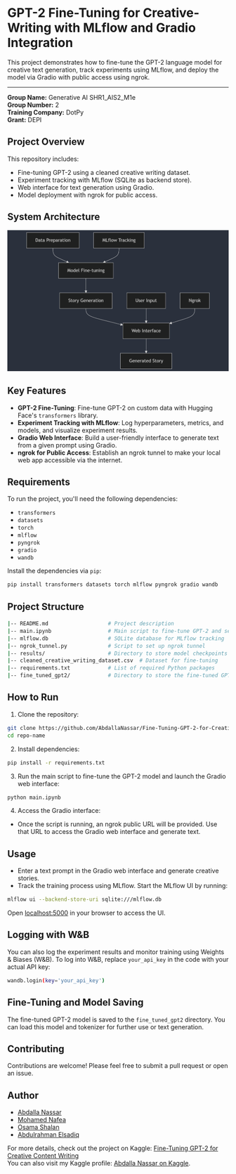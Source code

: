 
# GPT-2 Fine-Tuning for Creative-Writing with MLflow and Gradio Integration

This project demonstrates how to fine-tune the GPT-2 language model for creative text generation, track experiments using MLflow, and deploy the model via Gradio with public access using ngrok.
* * *


**Group Name:** Generative AI SHR1_AIS2_M1e  
**Group Number:** 2  
**Training Company:** DotPy  
**Grant:** DEPI


## Project Overview

This repository includes:
- Fine-tuning GPT-2 using a cleaned creative writing dataset.
- Experiment tracking with MLflow (SQLite as backend store).
- Web interface for text generation using Gradio.
- Model deployment with ngrok for public access.

## System Architecture

![System Architecture Diagram](System-Architecture-Diagram.png)

## Key Features
- **GPT-2 Fine-Tuning**: Fine-tune GPT-2 on custom data with Hugging Face's `transformers` library.
- **Experiment Tracking with MLflow**: Log hyperparameters, metrics, and models, and visualize experiment results.
- **Gradio Web Interface**: Build a user-friendly interface to generate text from a given prompt using Gradio.
- **ngrok for Public Access**: Establish an ngrok tunnel to make your local web app accessible via the internet.

## Requirements

To run the project, you'll need the following dependencies:

- `transformers`
- `datasets`
- `torch`
- `mlflow`
- `pyngrok`
- `gradio`
- `wandb`

Install the dependencies via `pip`:

```bash
pip install transformers datasets torch mlflow pyngrok gradio wandb
```

## Project Structure

```bash
|-- README.md                   # Project description
|-- main.ipynb                  # Main script to fine-tune GPT-2 and set up Gradio UI
|-- mlflow.db                   # SQLite database for MLflow tracking
|-- ngrok_tunnel.py             # Script to set up ngrok tunnel
|-- results/                    # Directory to store model checkpoints
|-- cleaned_creative_writing_dataset.csv  # Dataset for fine-tuning
|-- requirements.txt            # List of required Python packages
|-- fine_tuned_gpt2/            # Directory to store the fine-tuned GPT-2 model
```

## How to Run

1. Clone the repository:

```bash
git clone https://github.com/AbdallaNassar/Fine-Tuning-GPT-2-for-Creative-Writing.git
cd repo-name
```

2. Install dependencies:

```bash
pip install -r requirements.txt
```

3. Run the main script to fine-tune the GPT-2 model and launch the Gradio web interface:

```bash
python main.ipynb
```

4. Access the Gradio interface:

- Once the script is running, an ngrok public URL will be provided. Use that URL to access the Gradio web interface and generate text.

## Usage

- Enter a text prompt in the Gradio web interface and generate creative stories.
- Track the training process using MLflow. Start the MLflow UI by running:

```bash
mlflow ui --backend-store-uri sqlite:///mlflow.db
```

Open [localhost:5000](http://127.0.0.1:5000) in your browser to access the UI.

## Logging with W&B

You can also log the experiment results and monitor training using Weights & Biases (W&B). To log into W&B, replace `your_api_key` in the code with your actual API key:

```bash
wandb.login(key='your_api_key')
```

## Fine-Tuning and Model Saving

The fine-tuned GPT-2 model is saved to the `fine_tuned_gpt2` directory. You can load this model and tokenizer for further use or text generation.

## Contributing

Contributions are welcome! Please feel free to submit a pull request or open an issue.



## Author

- [Abdalla Nassar](https://github.com/AbdallaNassar)
- [Mohamed Nafea](https://github.com/MoNafea01)
- [Osama Shalan](https://github.com/osama3442ws)
- [Abdulrahman Elsadiq](https://github.com/elsadiq7)

For more details, check out the project on Kaggle: [Fine-Tuning GPT-2 for Creative Content Writing](https://www.kaggle.com/code/mohamednafea01/fine-tuning-gpt-2-for-creative-content-writing)  
You can also visit my Kaggle profile: [Abdalla Nassar on Kaggle](https://www.kaggle.com/abdallanassar25).

